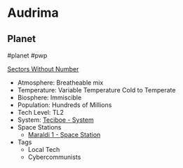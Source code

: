 # Audrima
## Planet

#planet #pwp 

[Sectors Without Number](https://sectorswithoutnumber.com/sector/bfDcBzTtgpeyLUfwzjio/planet/Rd58sb0JWvhFcSl8ZXvt)

- Atmosphere: Breatheable mix
- Temperature: Variable Temperature Cold to Temperate
- Biosphere: Immiscible
- Population: Hundreds of Millions
- Tech Level: TL2
- System: [Teciboe - System](Teciboe%20-%20System.md)
- Space Stations
   - [Maraldi 1 - Space Station](Maraldi%201%20-%20Space%20Station.md)
- Tags
   - Local Tech
   - Cybercommunists

